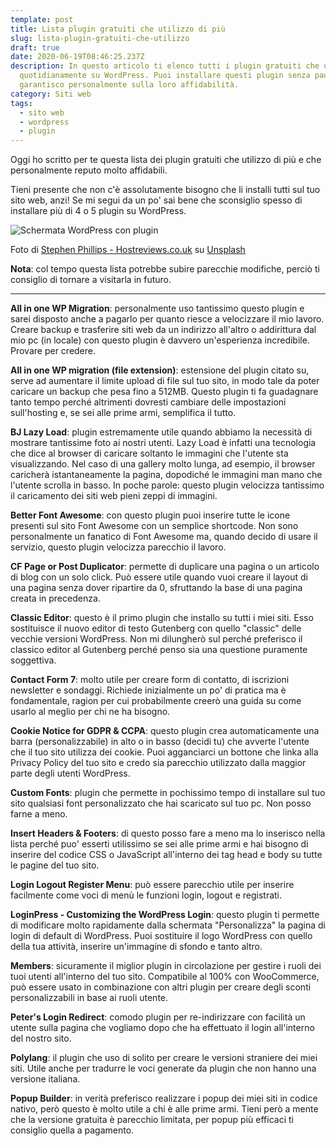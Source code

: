 ```yaml
---
template: post
title: Lista plugin gratuiti che utilizzo di più
slug: lista-plugin-gratuiti-che-utilizzo
draft: true
date: 2020-06-19T08:46:25.237Z
description: In questo articolo ti elenco tutti i plugin gratuiti che utilizzo
  quotidianamente su WordPress. Puoi installare questi plugin senza paura,
  garantisco personalmente sulla loro affidabilità.
category: Siti web
tags:
  - sito web
  - wordpress
  - plugin
---
```

Oggi ho scritto per te questa lista dei plugin gratuiti che utilizzo di più e che personalmente reputo molto affidabili.

Tieni presente che non c'è assolutamente bisogno che li installi tutti sul tuo sito web, anzi! Se mi segui da un po' sai bene che sconsiglio spesso di installare più di 4 o 5 plugin su WordPress.

![Schermata WordPress con plugin](/media/lista-plugin-gratuiti.jpg)

Foto di [Stephen Phillips - Hostreviews.co.uk](https://unsplash.com/@hostreviews?utm_source=unsplash&utm_medium=referral&utm_content=creditCopyText) su [Unsplash](/s/photos/plugin?utm_source=unsplash&utm_medium=referral&utm_content=creditCopyText)

**Nota**: col tempo questa lista potrebbe subire parecchie modifiche, perciò ti consiglio di tornare a visitarla in futuro.
- - -

**All in one WP Migration**: personalmente uso tantissimo questo plugin e sarei disposto anche a pagarlo per quanto riesce a velocizzare il mio lavoro. Creare backup e trasferire siti web da un indirizzo all'altro o addirittura dal mio pc (in locale) con questo plugin è davvero un'esperienza incredibile. Provare per credere.

**All in one WP migration (file extension)**: estensione del plugin citato su, serve ad aumentare il limite upload di file sul tuo sito, in modo tale da poter caricare un backup che pesa fino a 512MB. Questo plugin ti fa guadagnare tanto tempo perché altrimenti dovresti cambiare delle impostazioni sull'hosting e, se sei alle prime armi, semplifica il tutto.

**BJ Lazy Load**: plugin estremamente utile quando abbiamo la necessità di mostrare tantissime foto ai nostri utenti. Lazy Load è infatti una tecnologia che dice al browser di caricare soltanto le immagini che l'utente sta visualizzando. Nel caso di una gallery molto lunga, ad esempio, il browser caricherà istantaneamente la pagina, dopodiché le immagini man mano che l'utente scrolla in basso. In poche parole: questo plugin velocizza tantissimo il caricamento dei siti web pieni zeppi di immagini.

**Better Font Awesome**: con questo plugin puoi inserire tutte le icone presenti sul sito Font Awesome con un semplice shortcode. Non sono personalmente un fanatico di Font Awesome ma, quando decido di usare il servizio, questo plugin velocizza parecchio il lavoro.

**CF Page or Post Duplicator**: permette di duplicare una pagina o un articolo di blog con un solo click. Può essere utile quando vuoi creare il layout di una pagina senza dover ripartire da 0, sfruttando la base di una pagina creata in precedenza. 

**Classic Editor**: questo è il primo plugin che installo su tutti i miei siti. Esso sostituisce il nuovo editor di testo Gutenberg con quello "classic" delle vecchie versioni WordPress. Non mi dilungherò sul perché preferisco il classico editor al Gutenberg perché penso sia una questione puramente soggettiva.

**Contact Form 7**: molto utile per creare form di contatto, di iscrizioni newsletter e sondaggi. Richiede inizialmente un po' di pratica ma è fondamentale, ragion per cui probabilmente creerò una guida su come usarlo al meglio per chi ne ha bisogno.

**Cookie Notice for GDPR & CCPA**: questo plugin crea automaticamente una barra (personalizzabile) in alto o in basso (decidi tu) che avverte l'utente che il tuo sito utilizza dei cookie. Puoi agganciarci un bottone che linka alla Privacy Policy del tuo sito e credo sia parecchio utilizzato dalla maggior parte degli utenti WordPress.

**Custom Fonts**: plugin che permette in pochissimo tempo di installare sul tuo sito qualsiasi font personalizzato che hai scaricato sul tuo pc. Non posso farne a meno.

**Insert Headers & Footers**: di questo posso fare a meno ma lo inserisco nella lista perché puo' esserti utilissimo se sei alle prime armi e hai bisogno di inserire del codice CSS o JavaScript all'interno dei tag head e body su tutte le pagine del tuo sito.

**Login Logout Register Menu**: può essere parecchio utile per inserire facilmente come voci di menù le funzioni login, logout e registrati.

**LoginPress - Customizing the WordPress Login**: questo plugin ti permette di modificare molto rapidamente dalla schermata "Personalizza" la pagina di login di default di WordPress. Puoi sostituire il logo WordPress con quello della tua attività, inserire un'immagine di sfondo e tanto altro.

**Members**: sicuramente il miglior plugin in circolazione per gestire i ruoli dei tuoi utenti all'interno del tuo sito. Compatibile al 100% con WooCommerce, può essere usato in combinazione con altri plugin per creare degli sconti personalizzabili in base ai ruoli utente.

**Peter's Login Redirect**: comodo plugin per re-indirizzare con facilità un utente sulla pagina che vogliamo dopo che ha effettuato il login all'interno del nostro sito.

**Polylang**: il plugin che uso di solito per creare le versioni straniere dei miei siti. Utile anche per tradurre le voci generate da plugin che non hanno una versione italiana.

**Popup Builder**: in verità preferisco realizzare i popup dei miei siti in codice nativo, però questo è molto utile a chi è alle prime armi. Tieni però a mente che la versione gratuita è parecchio limitata, per popup più efficaci ti consiglio quella a pagamento.


